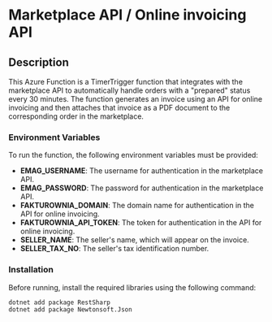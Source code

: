 # Marketplace API / Online invoicing API

## Description
This Azure Function is a TimerTrigger function that integrates with the marketplace API to automatically handle orders with a "prepared" status every 30 minutes. The function generates an invoice using an API for online invoicing and then attaches that invoice as a PDF document to the corresponding order in the marketplace.

### Environment Variables
To run the function, the following environment variables must be provided:

- **EMAG_USERNAME**: The username for authentication in the marketplace API.
- **EMAG_PASSWORD**: The password for authentication in the marketplace API.
- **FAKTUROWNIA_DOMAIN**: The domain name for authentication in the API for online invoicing.
- **FAKTUROWNIA_API_TOKEN**: The token for authentication in the API for online invoicing.
- **SELLER_NAME**: The seller's name, which will appear on the invoice.
- **SELLER_TAX_NO**: The seller's tax identification number.

### Installation
Before running, install the required libraries using the following command:

```bash
dotnet add package RestSharp
dotnet add package Newtonsoft.Json